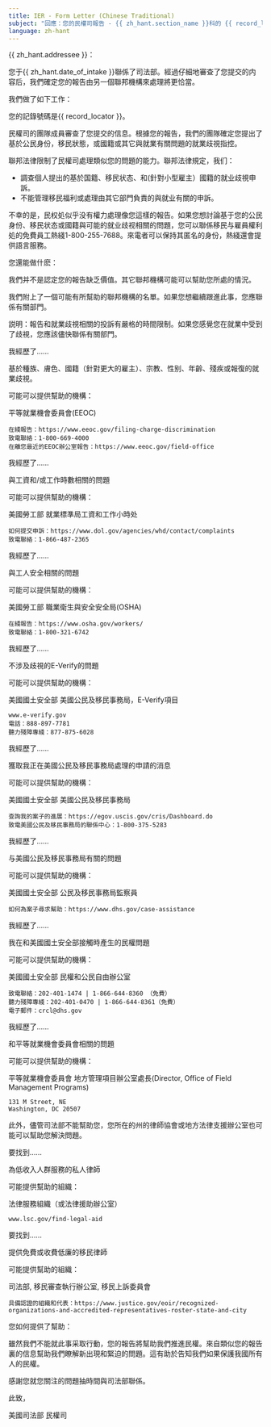 ```yaml
---
title: IER - Form Letter (Chinese Traditional)
subject: "回應：您的民權司報告 - {{ zh_hant.section_name }}科的 {{ record_locator }}"
language: zh-hant
---
```

{{ zh_hant.addressee }}：

您于{{ zh_hant.date_of_intake }}聯係了司法部。經過仔細地審查了您提交的内容后，我們確定您的報告由另一個聯邦機構來處理將更恰當。


我們做了如下工作：

您的記錄號碼是{{ record_locator }}。

民權司的團隊成員審查了您提交的信息。根據您的報告，我們的團隊確定您提出了基於公民身份，移民狀態，或國籍或其它與就業有關問題的就業歧視指控。

聯邦法律限制了民權司處理類似您的問題的能力。聯邦法律規定，我们：

  - 調查個人提出的基於国籍、移民状态、和(針對小型雇主）國籍的就业歧視申訴。
  - 不能管理移民福利或處理由其它部門負責的與就业有關的申訴。

不幸的是，民权処似乎没有權力處理像您這樣的報告。如果您想討論基于您的公民身份、移民状态或國籍與可能的就业歧视相關的問題，您可以聯係移民与雇員權利処的免費員工熱綫1-800-255-7688。來電者可以保持其匿名的身份，熱綫還會提供語言服務。


您還能做什麽：

我們并不是認定您的報告缺乏價值。其它聯邦機構可能可以幫助您所處的情況。

我們附上了一個可能有所幫助的聯邦機構的名單。如果您想繼續跟進此事，您應聯係有關部門。

説明：報告和就業歧視相關的投訴有嚴格的時間限制。如果您感覺您在就業中受到了歧視，您應該儘快聯係有關部門。


我經歷了……

基於種族、膚色、國籍（針對更大的雇主）、宗教、性别、年齡、殘疾或報復的就業歧視。

可能可以提供幫助的機構：

平等就業機會委員會(EEOC)

    在綫報告：https://www.eeoc.gov/filing-charge-discrimination
    致電聯絡：1-800-669-4000
    在離您最近的EEOC辦公室報告：https://www.eeoc.gov/field-office


我經歷了……

與工資和/或工作時數相關的問題

可能可以提供幫助的機構：

美國勞工部
就業標準局工資和工作小時处

    如何提交申訴：https://www.dol.gov/agencies/whd/contact/complaints
    致電聯絡：1-866-487-2365


我經歷了……

與工人安全相關的問題

可能可以提供幫助的機構：

美國勞工部
職業衛生與安全安全局(OSHA)

    在綫報告：https://www.osha.gov/workers/
    致電聯絡：1-800-321-6742


我經歷了……

不涉及歧視的E-Verify的問題

可能可以提供幫助的機構：

美國國土安全部
美國公民及移民事務局，E-Verify項目

    www.e-verify.gov
    電話：888-897-7781
    聽力殘障專綫：877-875-6028


我經歷了……

獲取我正在美國公民及移民事務局處理的申請的消息

可能可以提供幫助的機構：

美國國土安全部
美國公民及移民事務局

    查詢我的案子的進展：https://egov.uscis.gov/cris/Dashboard.do
    致電美國公民及移民事務局的聯係中心：1-800-375-5283


我經歷了……

与美國公民及移民事務局有關的問題

可能可以提供幫助的機構：

美國國土安全部
公民及移民事務局監察員

    如何為案子尋求幫助：https://www.dhs.gov/case-assistance


我經歷了……

我在和美國國土安全部接觸時產生的民權問題

可能可以提供幫助的機構：

美國國土安全部
民權和公民自由辦公室

    致電聯絡：202-401-1474 | 1-866-644-8360 （免費）
    聽力殘障專綫：202-401-0470 | 1-866-644-8361（免費）
    電子郵件：crcl@dhs.gov


我經歷了……

和平等就業機會委員會相關的問題

可能可以提供幫助的機構：

平等就業機會委員會
地方管理項目辦公室處長(Director, Office of Field Management Programs)

    131 M Street, NE 
    Washington, DC 20507


此外，儘管司法部不能幫助您，您所在的州的律師協會或地方法律支援辦公室也可能可以幫助您解決問題。


要找到……

為低收入人群服務的私人律師

可能提供幫助的組織：

法律服務組織（或法律援助辦公室）

    www.lsc.gov/find-legal-aid


要找到……

提供免費或收費低廉的移民律師

可能提供幫助的組織：

司法部, 移民審查執行辦公室, 移民上訴委員會

    具備認證的組織和代表：https://www.justice.gov/eoir/recognized-organizations-and-accredited-representatives-roster-state-and-city


您如何提供了幫助：

雖然我們不能就此事采取行動，您的報告將幫助我們推進民權。來自類似您的報告裏的信息幫助我們瞭解新出現和緊迫的問題。這有助於告知我們如果保護我國所有人的民權。

感謝您就您關注的問題抽時間與司法部聯係。


此致，

美國司法部
民權司
